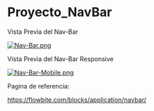 # Proyecto_NavBar
Vista Previa del Nav-Bar

[![Nav-Bar.png](https://i.postimg.cc/KzKcbXnQ/Nav-Bar.png)](https://postimg.cc/MMSJ0F3j)

Vista Previa del Nav-Bar Responsive

[![Nav-Bar-Mobile.png](https://i.postimg.cc/SK1QHQzJ/Nav-Bar-Mobile.png)](https://postimg.cc/t1PHxjkj)

Pagina de referencia:

https://flowbite.com/blocks/application/navbar/
